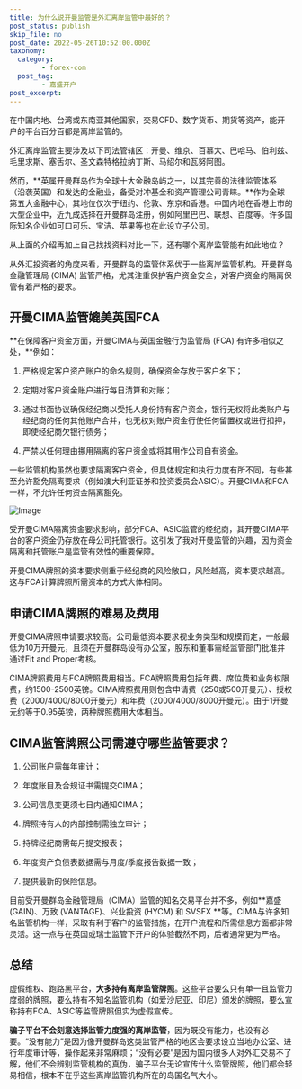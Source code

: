 ```yaml
---
title: 为什么说开曼监管是外汇离岸监管中最好的？
post_status: publish
skip_file: no
post_date: 2022-05-26T10:52:00.000Z
taxonomy:
  category:
        - forex-com
  post_tag:
        - 嘉盛开户
post_excerpt: 
---
```

在中国内地、台湾或东南亚其他国家，交易CFD、数字货币、期货等资产，能开户的平台百分百都是离岸监管的。

外汇离岸监管主要涉及以下司法管辖区：开曼、维京、百慕大、巴哈马、伯利兹、毛里求斯、塞舌尔、圣文森特格拉纳丁斯、马绍尔和瓦努阿图。

然而，**英属开曼群岛作为全球十大金融岛屿之一，以其完善的法律监管体系（沿袭英国）和发达的金融业，备受对冲基金和资产管理公司青睐。**作为全球第五大金融中心，其地位仅次于纽约、伦敦、东京和香港。中国内地在香港上市的大型企业中，近九成选择在开曼群岛注册，例如阿里巴巴、联想、百度等。许多国际知名企业如可口可乐、宝洁、苹果等也在此设立子公司。

从上面的介绍再加上自己找找资料对比一下，还有哪个离岸监管能有如此地位？

从外汇投资者的角度来看，开曼群岛的监管体系优于一些离岸监管机构。开曼群岛金融管理局 (CIMA) 监管严格，尤其注重保护客户资金安全，对客户资金的隔离保管有着严格的要求。

## 开曼CIMA监管媲美英国FCA

**在保障客户资金方面，开曼CIMA与英国金融行为监管局 (FCA) 有许多相似之处，**例如：

1. 严格规定客户资产账户的命名规则，确保资金存放于客户名下；

1. 定期对客户资金账户进行每日清算和对账；

1. 通过书面协议确保经纪商以受托人身份持有客户资金，银行无权将此类账户与经纪商的任何其他账户合并，也无权对账户资金行使任何留置权或进行扣押，即使经纪商欠银行债务；

1. 严禁以任何理由挪用隔离的客户资金或将其用作公司自有资金。

一些监管机构虽然也要求隔离客户资金，但具体规定和执行力度有所不同，有些甚至允许豁免隔离要求（例如澳大利亚证券和投资委员会ASIC）。开曼CIMA和FCA一样，不允许任何资金隔离豁免。

![Image](https://prod-files-secure.s3.us-west-2.amazonaws.com/39ed1227-6d7d-4570-be36-9ccd4a2c4241/bd849744-3fcb-4a37-8312-357962c8f065/image.png?X-Amz-Algorithm=AWS4-HMAC-SHA256&X-Amz-Content-Sha256=UNSIGNED-PAYLOAD&X-Amz-Credential=ASIAZI2LB466TPMKAHNL%2F20250217%2Fus-west-2%2Fs3%2Faws4_request&X-Amz-Date=20250217T161351Z&X-Amz-Expires=3600&X-Amz-Security-Token=IQoJb3JpZ2luX2VjEE8aCXVzLXdlc3QtMiJHMEUCIQDGMbibvxPQH9%2BKMdTV37RUk7%2BYPd55ZRl%2FMGKGvzoRTAIgefGgTiEnttb%2F1MKvfRuk26IXtwKOltn4ZJOxOWmL4Ocq%2FwMIeBAAGgw2Mzc0MjMxODM4MDUiDAUyNszPVo3U46b7%2ByrcA%2BewRcKnpSwINgZg5u9tHdEtPZdboXIKAlHE%2FbaVs%2B%2FPWyLNYFRE6rVxiYqb1JjECWGF7bkj2d9cBvukaNXvGIN5m2SnQN8slhD4VSObklmZV9nm01XCB%2BqN%2FQw7TAZwuBtnVaAu5Kzu1gvRZR5kHDRQ7aBLxEw4H6R0RVu14hWwrVeWD%2B0ZQB2SYcAPm9E8pg1tN3IbPHG%2BQSwoATH%2Ba7JCIciJ0otcfYDcqRJ1zLVsr8SRkrpG%2FHw5oAJYbAEstZXPn%2FxDEpR2Ew5eCscYcgBFZe6j5289ANgye%2FLCH83u6wm3N%2FnAU6R82G3%2BtHaKAtUAcWLZ6svQaKIEqiIK6If%2Fhu%2BNAE%2BTyaUe%2FVTuKeqXrMXJHhLa1dsWJmJ3a%2BfhXCLLmjEpm4aYpq8YtrU2JMOfcqtb%2Bl09roevmNmtd8gNjAFZ7ZEqkjdG54Hk2OSZcu4B0we8SP5g6rve1RN54BFh48eq%2BNrNPrZePFLOZn3bCSdltx6F1kyXxyhQ8tK4ccmeXM4mBFWZ1mUJijAwowbMkSHdk%2BR5UpWIa%2F2BMOozYO2XrY3CpZSm%2B8nJHPlPn5AcH%2FM4XHn3U0zQ1gVoO0vsYZSaLijd5hsEkfoEk8Nz%2FSPm8nzbmgC%2B2QkLMPCUzb0GOqUB6TB%2FtiBnlkxPfiu28xSjq12pHwdtede9NwKF%2BEf%2F70rJlqWVfQgCXMyhbjegnfZv44bnZF3GGhz1q%2FPLJ0rBBtb9Mke3SEtFWBx5LUNCBHigcnnh9HYb8pDkXX1WQE7meFQJYT3doQwOY8p1mSqWUAtziFE2Rzue6ir9aMtmYt99h2mJowVx50j4KwY6i2EU7NHK6XlJrMvWhLvJ8t6CnskFCIVz&X-Amz-Signature=5fe40be718880796bea22ec646a056847b397946b9a3fab5099ad30f5d0f8c32&X-Amz-SignedHeaders=host&x-id=GetObject)

受开曼CIMA隔离资金要求影响，部分FCA、ASIC监管的经纪商，其开曼CIMA平台的客户资金仍存放在母公司托管银行。这引发了我对开曼监管的兴趣，因为资金隔离和托管账户是监管有效性的重要保障。

开曼CIMA牌照的资本要求侧重于经纪商的风险敞口，风险越高，资本要求越高。这与FCA计算牌照所需资本的方式大体相同。

## **申请CIMA牌照的难易及费用**

开曼CIMA牌照申请要求较高。公司最低资本要求视业务类型和规模而定，一般最低为10万开曼元，且须在开曼群岛设有办公室，股东和董事需经监管部门批准并通过Fit and Proper考核。

CIMA牌照费用与FCA牌照费用相当。FCA牌照费用包括年费、席位费和业务权限费，约1500-2500英镑。CIMA牌照费用则包含申请费（250或500开曼元）、授权费（2000/4000/8000开曼元）和年费（2000/4000/8000开曼元）。由于1开曼元约等于0.95英镑，两种牌照费用大体相当。

## CIMA监管牌照公司需遵守哪些监管要求？

1. 公司账户需每年审计；

1. 年度账目及合规证书需提交CIMA；

1. 公司信息变更须七日内通知CIMA；

1. 牌照持有人的内部控制需独立审计；

1. 持牌经纪商需每月提交报表；

1. 年度资产负债表数据需与月度/季度报告数据一致；

1. 提供最新的保险信息。

目前受开曼群岛金融管理局（CIMA）监管的知名交易平台并不多，例如**嘉盛 (GAIN)、万致 (VANTAGE)、兴业投资 (HYCM) 和 SVSFX **等。CIMA与许多知名监管机构一样，采取有利于客户的监管措施，在开户流程和所需信息方面都非常灵活。这一点与在英国或瑞士监管下开户的体验截然不同，后者通常更为严格。

## 总结

虚假维权、跑路黑平台，**大多持有离岸监管牌照**。这些平台要么只有单一且监管力度弱的牌照，要么持有不知名监管机构（如爱沙尼亚、印尼）颁发的牌照，要么宣称持有FCA、ASIC等监管牌照但实为虚假宣传。

**骗子平台不会刻意选择监管力度强的离岸监管**，因为既没有能力，也没有必要。“没有能力”是因为像开曼群岛这类监管严格的地区会要求设立当地办公室、进行年度审计等，操作起来非常麻烦；“没有必要”是因为国内很多人对外汇交易不了解，他们不会辨别监管机构的真伪，骗子平台无论宣传什么监管牌照，他们都会轻易相信，根本不在乎这些离岸监管机构所在的岛国名气大小。